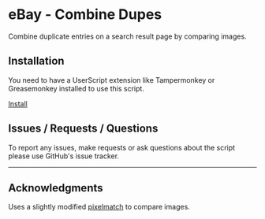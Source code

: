 # eBay - Combine Dupes
Combine duplicate entries on a search result page by comparing images.

## Installation
You need to have a UserScript extension like Tampermonkey or Greasemonkey installed to use this script.

[Install](https://raw.githubusercontent.com/LenAnderson/eBay-Combine-Dupes/master/eBay-Combine-Dupes.user.js)

## Issues / Requests / Questions
To report any issues, make requests or ask questions about the script please use GitHub's issue tracker.

---

## Acknowledgments
Uses a slightly modified [pixelmatch](https://github.com/mapbox/pixelmatch) to compare images.
